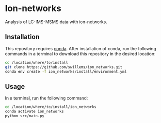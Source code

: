 # Ion-networks
Analysis of LC-IMS-MSMS data with ion-networks.

## Installation
This repository requires [conda](https://conda.io/projects/conda/en/latest/index.html). After installation of conda, run the following commands in a terminal to download this repository in the desired location:

```bash
cd /location/where/to/install
git clone https://github.com/swillems/ion_networks.git
conda env create -f ion_networks/install/environment.yml
```

## Usage

In a terminal, run the following command:

```bash
cd /location/where/to/install/ion_networks
conda activate ion_networks
python src/main.py
```
